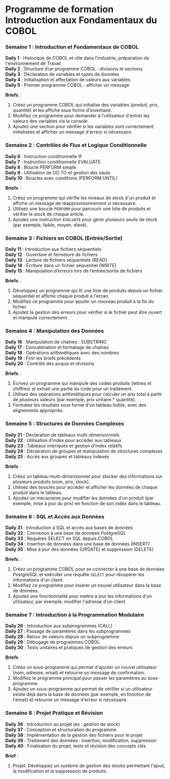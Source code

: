 # Programme de formation Introduction aux Fondamentaux du COBOL

### Semaine 1 : Introduction et Fondamentaux de COBOL
**Daily 1** : Historique de COBOL et rôle dans l’industrie, préparation de l'environnement de Travail  
**Daily 2** : Structure d’un programme COBOL : divisions et sections  
**Daily 3** : Déclaration de variables et types de données  
**Daily 4** : Initialisation et affectation de valeurs aux variables  
**Daily 5** : Premier programme COBOL : afficher un message  

**Briefs** :  
1. Créez un programme COBOL qui initialise des variables (produit, prix, quantité) et les affiche sous forme d'inventaire.  
2. Modifiez ce programme pour demander à l'utilisateur d'entrer les valeurs des variables via la console.  
3. Ajoutez une section pour vérifier si les variables sont correctement initialisées et afficher un message d'erreur si nécessaire.

### Semaine 2 : Contrôles de Flux et Logique Conditionnelle
**Daily 6** : Instruction conditionnelle IF  
**Daily 7** : Instruction conditionnelle EVALUATE  
**Daily 8** : Boucle PERFORM simple  
**Daily 9** : Utilisation de GO TO et gestion des sauts  
**Daily 10** : Boucles avec conditions (PERFORM UNTIL)  

**Briefs** :  
1. Créez un programme qui vérifie les niveaux de stock d'un produit et affiche un message de réapprovisionnement si nécessaire.  
2. Utilisez une boucle `PERFORM` pour parcourir une liste de produits et vérifier le stock de chaque article.  
3. Ajoutez une instruction `EVALUATE` pour gérer plusieurs seuils de stock (par exemple, faible, moyen, élevé).

### Semaine 3 : Fichiers en COBOL (Entrée/Sortie)
**Daily 11** : Introduction aux fichiers séquentiels  
**Daily 12** : Ouverture et fermeture de fichiers  
**Daily 13** : Lecture de fichiers séquentiels (READ)  
**Daily 14** : Écriture dans un fichier séquentiel (WRITE)  
**Daily 15** : Manipulation d’erreurs lors de l’entrée/sortie de fichiers  

**Briefs** :  
1. Développez un programme qui lit une liste de produits depuis un fichier séquentiel et affiche chaque produit à l'écran.  
2. Modifiez ce programme pour ajouter un nouveau produit à la fin du fichier.  
3. Ajoutez la gestion des erreurs pour vérifier si le fichier peut être ouvert et manipulé correctement.

### Semaine 4 : Manipulation des Données
**Daily 16** : Manipulation de chaînes : SUBSTRING  
**Daily 17** : Concaténation et formatage de chaînes   
**Daily 18** : Opérations arithmétiques avec des nombres   
**Daily 19** : Finir les briefs précédents    
**Daily 20** : Contrôle des acquis et révisions 

**Briefs** :  
1. Écrivez un programme qui manipule des codes produits (lettres et chiffres) et extrait une partie du code pour un traitement.  
2. Utilisez des opérations arithmétiques pour calculer un prix total à partir de plusieurs valeurs (par exemple, prix unitaire * quantité).  
3. Formatez les résultats sous forme d'un tableau lisible, avec des alignements appropriés.

### Semaine 5 : Structures de Données Complexes
**Daily 21** : Déclaration de tableaux multi-dimensionnels  
**Daily 22** : Utilisation d’index pour accéder aux tableaux  
**Daily 23** : Tableaux imbriqués et gestion d’index relatifs  
**Daily 24** : Déclaration de groupes et manipulation de structures complexes  
**Daily 25** : Accès aux groupes et tableaux indexés  

**Briefs** :  
1. Créez un tableau multi-dimensionnel pour stocker des informations sur plusieurs produits (nom, prix, stock).  
2. Utilisez des boucles pour accéder et afficher les données de chaque produit dans le tableau.  
3. Ajoutez un mécanisme pour modifier les données d'un produit (par exemple, mise à jour du prix) en fonction de son index dans le tableau.

### Semaine 6 : SQL et Accès aux Données
**Daily 31** : Introduction à SQL et accès aux bases de données   
**Daily 32** : Connexion à une base de données PostgreSQL   
**Daily 33** : Requêtes SELECT en SQL depuis COBOL  
**Daily 34** : Insertion de données dans une base de données (INSERT)   
**Daily 35** : Mise à jour des données (UPDATE) et suppression (DELETE)   

**Briefs** :  
1. Créez un programme COBOL pour se connecter à une base de données PostgreSQL et exécuter une requête `SELECT` pour récupérer les informations d'un client.  
2. Modifiez ce programme pour insérer un nouvel utilisateur dans la base de données.  
3. Ajoutez une fonctionnalité pour mettre à jour les informations d'un utilisateur, par exemple, modifier l'adresse d'un client.
   
### Semaine 7 : Introduction à la Programmation Modulaire
**Daily 26** : Introduction aux subprogrammes (CALL)  
**Daily 27** : Passage de paramètres dans les subprogrammes  
**Daily 28** : Retour de valeurs depuis un subprogramme  
**Daily 29** : Débogage de programmes COBOL  
**Daily 30** : Tests unitaires et pratiques de gestion des erreurs  

**Briefs** :  
1. Créez un sous-programme qui permet d'ajouter un nouvel utilisateur (nom, adresse, email) et retourne un message de confirmation.  
2. Modifiez le programme principal pour passer les paramètres au sous-programme.  
3. Ajoutez un sous-programme qui permet de vérifier si un utilisateur existe déjà dans la base de données (par exemple, en fonction de l'email) et retourne un message d'erreur si nécessaire.


### Semaine 8 : Projet Pratique et Révision
**Daily 36** : Introduction au projet (ex : gestion de stock)  
**Daily 37** : Conception et structuration du programme  
**Daily 38** : Implémentation de la gestion des fichiers pour le projet  
**Daily 39** : Traitement des données : insertion, modification, suppression  
**Daily 40** : Finalisation du projet, tests et révision des concepts clés  

**Brief** :  
1. Projet: Développez un système de gestion des stocks permettant l'ajout, la modification et la suppression de produits. 

